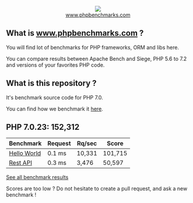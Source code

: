<p align="center">
  <img src="http://www.phpbenchmarks.com/images/logo_github.png">
  <br>
  <a href="http://www.phpbenchmarks.com" target="_blank">www.phpbenchmarks.com</a>
</p>

## What is www.phpbenchmarks.com ?

You will find lot of benchmarks for PHP frameworks, ORM and libs here.

You can compare results between Apache Bench and Siege, PHP 5.6 to 7.2 and versions of your favorites PHP code.

## What is this repository ?

It's benchmark source code for PHP 7.0.

You can find how we benchmark it [here](http://www.phpbenchmarks.com/en/benchmark-protocol).

## PHP 7.0.23: 152,312

Benchmark | Request | Rq/sec | Score
--------- | ------- | ------ | -----
[Hello World](http://www.phpbenchmarks.com/en/benchmark/apache-bench/php-7.0.html#benchmark-hello-world) | 0.1 ms | 10,331 | 101,715
[Rest API](http://www.phpbenchmarks.com/en/benchmark/apache-bench/php-7.0.html#benchmark-rest) | 0.3 ms | 3,476 | 50,597

[See all benchmark results](http://www.phpbenchmarks.com/en/benchmark/apache-bench/php-7.0.html)

Scores are too low ? Do not hesitate to create a pull request, and ask a new benchmark !

